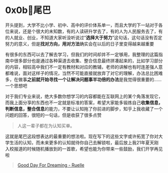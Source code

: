 # 0x0b🎁尾巴

开头提到，大学不比小学、初中、高中的评价体系单一，而且大学的下一站对于各位来说，还是个很大的未知数，有的人读研升学去了，有的人为人民服务去了，有的人就业、创业，不知道大家听没听说过“**选择大于努力**”这句话，这句话没有否定努力的意义，但是**找对方向，用对方法**确实会在以后的日子里变得越来越重要

有很多的东西可以去了解去学习，但我们的时间却并不一定够用，我整理的这篇指南中很多部分也是通过各种渠道去收集、整合信息最终拼凑起来的，比如学习部分的内容，相较高中我们不一定有教材和对应的教辅，老师的讲解也有时连差强人意都难说，面对这样子的情况，当然不可能直接就放弃了对它的理解，办法总比困难多，在做事**之前就开始寻找一个让解决问题事半功倍的办法**是我觉得很重要的……一个思想吧

对于我们专业来说，绝大多数你想学习的内容都能在互联网上的某个角落发现它，而我上面分享的东西也不一定就是标准的答案，希望大家能多锻炼自己**收集信息，判断信息，整合信息**的能力，不要让认知拖了你前进的脚步，知乎上我收藏了一个问题的回答，很短的一句话，但是收获了很多点赞

> 人这一辈子都在为认知买单。

这就是尾巴这段想表达的最重要的想法啦。现在写下的这些文字或许拓宽了你对大学生活的认知，而未来更多的认知就待你自己去解锁啦，最后放上我21年夏天刚入校报道的时候随机播放到的一首歌，希望也能为你带来一些鼓励，我们开学再见啦

> [Good Day For Dreaming - Ruelle](https://music.163.com/song?id=1485800570\&userid=131821529)
